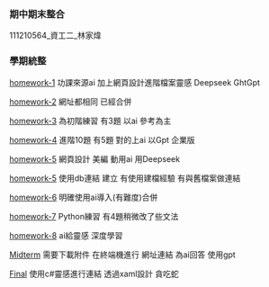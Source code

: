 ### 期中期末整合
111210564_資工二_林家煒
### 學期統整

[homework-1](https://github.com/over-over-STEAK/_wp/tree/main/homework/HW.1)
功課來源ai 加上網頁設計進階檔案靈感 Deepseek GhtGpt

[homework-2](https://github.com/over-over-STEAK/_wp/tree/main/homework/HW.1)
網址都相同 已經合併

[homework-3](https://github.com/over-over-STEAK/_wp/tree/main/homework/HW.2)
為初階練習 有3題 以ai 參考為主

[homework-4](https://github.com/over-over-STEAK/_wp/tree/main/homework/HW.3)
進階10題 有5題 對的上ai 以Gpt 企業版 

[homework-5](https://github.com/over-over-STEAK/_wp/tree/main/homework/HW.4)
網頁設計 美編 動用ai 用Deepseek

[homework-5](https://github.com/over-over-STEAK/_wp/tree/main/homework/HW.5)
使用db連結 建立 有使用建檔經驗 有與舊檔案做連結

[homework-6](https://github.com/over-over-STEAK/_wp/tree/main/homework/HW.6)
明確使用ai導入(有難度)合併

[homework-7](https://github.com/over-over-STEAK/_wp/tree/main/homework/HW.7)
Python練習 有4題稍微改了些文法

[homework-8](https://github.com/over-over-STEAK/_wp/tree/main/homework/HW.8)
ai給靈感 深度學習

[Midterm](https://github.com/over-over-STEAK/_wp/tree/main/homework/Midterm%20Practice%20(Extra%20Credit))
需要下載附件 在終端機進行 網址連結 為ai回答 使用gpt

[Final](https://github.com/over-over-STEAK/_wp/tree/main/homework/FinalTest)
使用c#靈感進行連結 透過xaml設計 貪吃蛇
